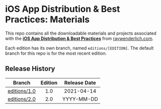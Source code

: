 # iOS App Distribution & Best Practices: Materials

This repo contains all the downloadable materials and projects associated with the **[iOS App Distribution & Best Practices](https://www.raywenderlich.com/books/ios-app-distribution-best-practices)** from [raywenderlich.com](https://www.raywenderlich.com).

Each edition has its own branch, named `editions/[EDITION]`. The default branch for this repo is for the most recent edition.

## Release History

| Branch                                                                            | Edition | Release Date |
| --------------------------------------------------------------------------------- |:-------:|:------------:|
| [editions/1.0](https://github.com/raywenderlich/pasi-materials/tree/editions/1.0) | 1.0     | 2021-04-14   |
| [editions/2.0](https://github.com/raywenderlich/pasi-materials/tree/editions/2.0) | 2.0     | YYYY-MM-DD   |
